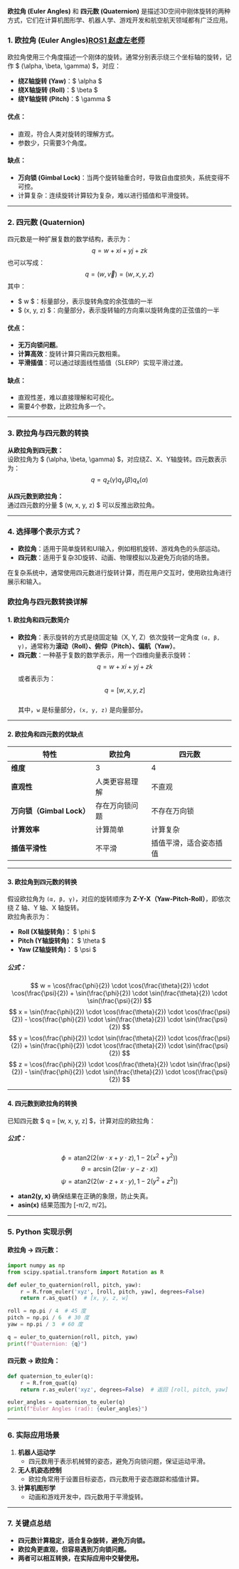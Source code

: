 

**欧拉角 (Euler Angles)** 和 **四元数 (Quaternion)** 是描述3D空间中刚体旋转的两种方式，它们在计算机图形学、机器人学、游戏开发和航空航天领域都有广泛应用。

### 1. 欧拉角 (Euler Angles)[ROS1 赵虚左老师](http://www.autolabor.com.cn/book/ROSTutorials/di-2-zhang-ros-jia-gou-she-ji/25-tong-xin-ji-zhi-shi-cao/251-shi-cao-01-hua-ti.html)
欧拉角使用三个角度描述一个刚体的旋转。通常分别表示绕三个坐标轴的旋转，记作 $ (\alpha, \beta, \gamma) $，对应：
- **绕Z轴旋转 (Yaw)**：$ \alpha $  
- **绕X轴旋转 (Roll)**：$ \beta $  
- **绕Y轴旋转 (Pitch)**：$ \gamma $  

#### 优点：
- 直观，符合人类对旋转的理解方式。
- 参数少，只需要3个角度。

#### 缺点：
- **万向锁 (Gimbal Lock)**：当两个旋转轴重合时，导致自由度损失，系统变得不可控。  
- 计算复杂：连续旋转计算较为复杂，难以进行插值和平滑旋转。

---

### 2. 四元数 (Quaternion)
四元数是一种扩展复数的数学结构，表示为：
$$
q = w + xi + yj + zk
$$
也可以写成：
$$
q = (w, \vec{v}) = (w, x, y, z)
$$
其中：
- $ w $：标量部分，表示旋转角度的余弦值的一半  
- $ (x, y, z) $：向量部分，表示旋转轴的方向乘以旋转角度的正弦值的一半  

#### 优点：
- **无万向锁问题**。  
- **计算高效**：旋转计算只需四元数相乘。  
- **平滑插值**：可以通过球面线性插值（SLERP）实现平滑过渡。  

#### 缺点：
- 直观性差，难以直接理解和可视化。  
- 需要4个参数，比欧拉角多一个。

---

### 3. 欧拉角与四元数的转换
**从欧拉角到四元数：**  
设欧拉角为 $ (\alpha, \beta, \gamma) $，对应绕Z、X、Y轴旋转。四元数表示为：
$$
q = q_z(\gamma) q_y(\beta) q_x(\alpha)
$$

**从四元数到欧拉角：**  
通过四元数的分量 $ (w, x, y, z) $ 可以反推出欧拉角。

---

### 4. 选择哪个表示方式？
- **欧拉角**：适用于简单旋转和UI输入，例如相机旋转、游戏角色的头部运动。  
- **四元数**：适用于复杂3D旋转、动画、物理模拟以及避免万向锁的场景。

在复杂系统中，通常使用四元数进行旋转计算，而在用户交互时，使用欧拉角进行展示和输入。



### **欧拉角与四元数转换详解**  

#### **1. 欧拉角和四元数简介**  
- **欧拉角**：表示旋转的方式是绕固定轴（X, Y, Z）依次旋转一定角度 `(α, β, γ)`，通常称为**滚动（Roll）、俯仰（Pitch）、偏航（Yaw）**。  
- **四元数**：一种基于复数的数学表示，用一个四维向量表示旋转：  
  $$
  q = w + xi + yj + zk
  $$
  或者表示为：  
  $$
  q = [w, x, y, z]
  $$  
  其中，`w` 是标量部分，`(x, y, z)` 是向量部分。  

---

#### **2. 欧拉角和四元数的优缺点**  
| 特性                     | 欧拉角                                  | 四元数                              |  
|------------------------|---------------------------------------|-------------------------------------|  
| **维度**                | 3                                      | 4                                   |  
| **直观性**              | 人类更容易理解                          | 不直观                             |  
| **万向锁（Gimbal Lock）** | 存在万向锁问题                          | 不存在万向锁                       |  
| **计算效率**            | 计算简单                                | 计算复杂                           |  
| **插值平滑性**          | 不平滑                                  | 插值平滑，适合姿态插值              |  

---

#### **3. 欧拉角到四元数的转换**  
假设欧拉角为 `(α, β, γ)`，对应的旋转顺序为 **Z-Y-X（Yaw-Pitch-Roll）**，即依次绕 Z 轴、Y 轴、X 轴旋转。  
欧拉角表示为：  
- **Roll (X轴旋转角)：** $ \phi $  
- **Pitch (Y轴旋转角)：** $ \theta $  
- **Yaw (Z轴旋转角)：** $ \psi $  

##### **公式：**  
$$
w = \cos(\frac{\phi}{2}) \cdot \cos(\frac{\theta}{2}) \cdot \cos(\frac{\psi}{2}) + \sin(\frac{\phi}{2}) \cdot \sin(\frac{\theta}{2}) \cdot \sin(\frac{\psi}{2})
$$
$$
x = \sin(\frac{\phi}{2}) \cdot \cos(\frac{\theta}{2}) \cdot \cos(\frac{\psi}{2}) - \cos(\frac{\phi}{2}) \cdot \sin(\frac{\theta}{2}) \cdot \sin(\frac{\psi}{2})
$$
$$
y = \cos(\frac{\phi}{2}) \cdot \sin(\frac{\theta}{2}) \cdot \cos(\frac{\psi}{2}) + \sin(\frac{\phi}{2}) \cdot \cos(\frac{\theta}{2}) \cdot \sin(\frac{\psi}{2})
$$
$$
z = \cos(\frac{\phi}{2}) \cdot \cos(\frac{\theta}{2}) \cdot \sin(\frac{\psi}{2}) - \sin(\frac{\phi}{2}) \cdot \sin(\frac{\theta}{2}) \cdot \cos(\frac{\psi}{2})
$$

---

#### **4. 四元数到欧拉角的转换**  
已知四元数 $ q = [w, x, y, z] $，计算对应的欧拉角：

##### **公式：**  
$$
\phi = \text{atan2}(2(w \cdot x + y \cdot z), 1 - 2(x^2 + y^2))
$$
$$
\theta = \arcsin(2(w \cdot y - z \cdot x))
$$
$$
\psi = \text{atan2}(2(w \cdot z + x \cdot y), 1 - 2(y^2 + z^2))
$$  

- **atan2(y, x)** 确保结果在正确的象限，防止失真。  
- **asin(x)** 结果范围为 [-π/2, π/2]。  

---

### **5. Python 实现示例**  
#### **欧拉角 -> 四元数：**  
```python
import numpy as np
from scipy.spatial.transform import Rotation as R

def euler_to_quaternion(roll, pitch, yaw):
    r = R.from_euler('xyz', [roll, pitch, yaw], degrees=False)
    return r.as_quat()  # [x, y, z, w]

roll = np.pi / 4  # 45 度
pitch = np.pi / 6  # 30 度
yaw = np.pi / 3  # 60 度

q = euler_to_quaternion(roll, pitch, yaw)
print(f"Quaternion: {q}")
```

#### **四元数 -> 欧拉角：**  
```python
def quaternion_to_euler(q):
    r = R.from_quat(q)
    return r.as_euler('xyz', degrees=False)  # 返回 [roll, pitch, yaw]

euler_angles = quaternion_to_euler(q)
print(f"Euler Angles (rad): {euler_angles}")
```

---

### **6. 实际应用场景**  
1. **机器人运动学**  
   - 四元数用于表示机械臂的姿态，避免万向锁问题，保证运动平滑。  
2. **无人机姿态控制**  
   - 欧拉角常用于设置目标姿态，四元数用于姿态跟踪和插值计算。  
3. **计算机图形学**  
   - 动画和游戏开发中，四元数用于平滑旋转。  

---

### **7. 关键点总结**  
- **四元数计算稳定，适合复杂旋转，避免万向锁。**  
- **欧拉角更直观，但容易遇到万向锁问题。**  
- **两者可以相互转换，在实际应用中交替使用。**
